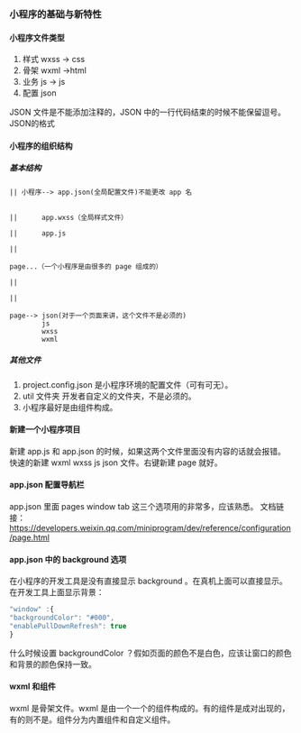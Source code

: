### 小程序的基础与新特性
#### 小程序文件类型
1. 样式   wxss  -> css
2. 骨架   wxml  ->html
3. 业务   js -> js
4. 配置   json

JSON 文件是不能添加注释的，JSON 中的一行代码结束的时候不能保留逗号。JSON的格式

#### 小程序的组织结构
##### 基本结构
    
    || 小程序--> app.json(全局配置文件)不能更改 app 名
  
  
    ||      app.wxss（全局样式文件）
    
    ||      app.js        
    
    ||
    
    page...（一个小程序是由很多的 page 组成的）
    
    ||
    
    ||
    
    page--> json(对于一个页面来讲，这个文件不是必须的)
            js
            wxss
            wxml

##### 其他文件
1. project.config.json 是小程序环境的配置文件（可有可无）。
2. util 文件夹 开发者自定义的文件夹，不是必须的。
3. 小程序最好是由组件构成。

#### 新建一个小程序项目
新建 app.js 和 app.json 的时候，如果这两个文件里面没有内容的话就会报错。
快速的新建 wxml wxss js json 文件。右键新建 page 就好。
 
####  app.json 配置导航栏
app.json 里面 pages window tab 这三个选项用的非常多，应该熟悉。
文档链接：https://developers.weixin.qq.com/miniprogram/dev/reference/configuration/page.html

#### app.json 中的 background 选项
在小程序的开发工具是没有直接显示 background 。在真机上面可以直接显示。
在开发工具上面显示背景：
```javascript
"window" :{
"backgroundColor": "#000",
"enablePullDownRefresh": true
}
```
什么时候设置 backgroundColor ？假如页面的颜色不是白色，应该让窗口的颜色和背景的颜色保持一致。

#### wxml 和组件
wxml 是骨架文件。wxml 是由一个一个的组件构成的。有的组件是成对出现的，有的则不是。组件分为内置组件和自定义组件。


